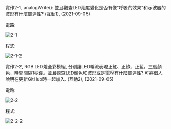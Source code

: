 實作2-1, analogWrite(): 並且觀查LED亮度變化是否有像"呼吸的效果"和示波器的波形有什麼關連性? (互動1), (2021-09-05)

電路:

![2-1](https://user-images.githubusercontent.com/89326999/132968093-cebaf6b2-f71d-4b69-a48b-d495069ae4ca.png)


程式:

![2-1-2](https://user-images.githubusercontent.com/89326999/132968123-1d1d2878-c83e-4846-95a2-c377ad379083.png)


實作2-2, RGB LED燈全彩模組, 分別讓LED輪流表現正紅、正綠、正藍，三個顏色，時間間隔1秒鐘。並且觀查LED顏色和波形或是電壓有什麼關連性? 可將個人說明在更新GitHub時一起加入. (互動2), (2021-09-05)

電路:

![2-2](https://user-images.githubusercontent.com/89326999/132969205-1be293d5-a42e-4bf7-bd0b-9defcf8a2062.png)


程式:

![2-2-2](https://user-images.githubusercontent.com/89326999/132969209-9f69079e-7df5-4078-b482-afc463bb6c62.png)

